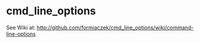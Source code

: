 cmd_line_options
================

   See Wiki at:  http://github.com/formiaczek/cmd_line_options/wiki/command-line-options
